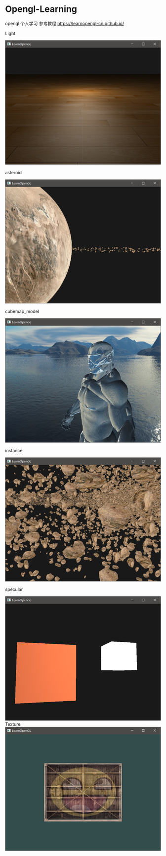# Opengl-Learning
opengl 个人学习 参考教程 https://learnopengl-cn.github.io/ 

Light

![](https://github.com/Shirlenesky/Opengl-Learning/blob/main/img/Light.png)

asteroid

![](https://github.com/Shirlenesky/Opengl-Learning/blob/main/img/asteroid.png)

cubemap_model

![](https://github.com/Shirlenesky/Opengl-Learning/blob/main/img/cubemap_model.png)

instance

![](https://github.com/Shirlenesky/Opengl-Learning/blob/main/img/instance.png)

specular

![](https://github.com/Shirlenesky/Opengl-Learning/blob/main/img/specular.png)  
Texture  
![](https://github.com/Shirlenesky/Opengl-Learning/blob/main/img/texture.png)  



